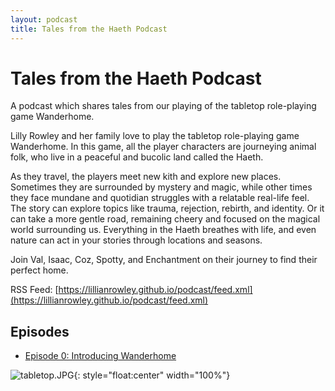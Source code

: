 ```yaml
---
layout: podcast
title: Tales from the Haeth Podcast
---
```


Tales from the Haeth Podcast
============================

A podcast which shares tales from our playing of the tabletop role-playing game Wanderhome.

Lilly Rowley and her family love to play the tabletop role-playing game Wanderhome. In this game, all the player characters are journeying animal folk, who live in a peaceful and bucolic land called the Haeth.

As they travel, the players meet new kith and explore new places. Sometimes they are surrounded by mystery and magic, while other times they face mundane and quotidian struggles with a relatable real-life feel. The story can explore topics like trauma, rejection, rebirth, and identity. Or it can take a more gentle road, remaining cheery and focused on the magical world surrounding us. Everything in the Haeth breathes with life, and even nature can act in your stories through locations and seasons.

Join Val, Isaac, Coz, Spotty, and Enchantment on their journey to find their perfect home.

RSS Feed: [https://lillianrowley.github.io/podcast/feed.xml](https://lillianrowley.github.io/podcast/feed.xml)

Episodes
--------
* [Episode 0: Introducing Wanderhome](episode00.html)



![tabletop.JPG](/podcast/images/tabletop.JPG){: style="float:center" width="100%"}
